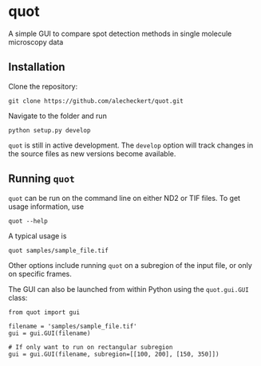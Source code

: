 # quot
A simple GUI to compare spot detection methods in single molecule microscopy data

## Installation

Clone the repository:
```
git clone https://github.com/alecheckert/quot.git
```

Navigate to the folder and run
```
python setup.py develop
```

`quot` is still in active development. The `develop` option  will track changes in the source files as new versions become available.

## Running `quot`

`quot` can be run on the command line on either ND2 or TIF files. To get usage information, use
```
quot --help
```

A typical usage is 
```
quot samples/sample_file.tif
```

Other options include running `quot` on a subregion of the input file, or only on specific frames.

The GUI can also be launched from within Python using the `quot.gui.GUI` class:
```
from quot import gui

filename = 'samples/sample_file.tif'
gui = gui.GUI(filename)

# If only want to run on rectangular subregion
gui = gui.GUI(filename, subregion=[[100, 200], [150, 350]])
```

